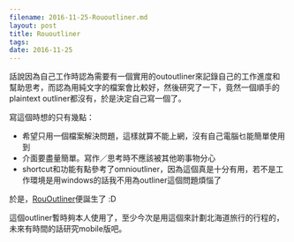```yaml
---
filename: 2016-11-25-Rououtliner.md
layout: post
title: Rououtliner
tags: 
date: 2016-11-25
---
```


話說因為自己工作時認為需要有一個實用的outoutliner來記錄自己的工作進度和幫助思考，而認為用純文字的檔案會比較好，然後研究了一下，竟然一個順手的plaintext outliner都沒有，於是決定自己寫一個了。  

寫這個時想的只有幾點：

* 希望只用一個檔案解決問題，這樣就算不能上網，沒有自己電腦乜能簡單使用到
* 介面要盡量簡單。寫作／思考時不應該被其他啲事物分心
* shortcut和功能有點參考了omnioutliner，因為這個真是十分有用，若不是工作環境是用windows的話我不用為outliner這個問題煩惱了

於是，[RouOutliner](https://rououtliner.github.io)便誕生了 :D

這個outliner暫時夠本人使用了，至少今次是用這個來計劃北海道旅行的行程的，未來有時間的話研究mobile版吧。